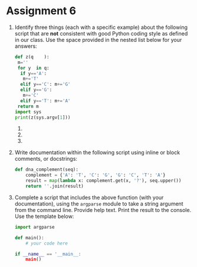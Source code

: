 # Assignment 6

1. Identify three things (each with a specific example) about the following script that are **not** consistent with good Python coding style as defined in our class.  Use the space provided in the nested list below for your answers:
   ```python
   def z(q    ):
    m=''
    for y  in q:
     if y=='A':
      m+='T'
     elif y=='C': m+='G'
     elif y=='G':
      m+='C'
     elif y=='T': m+='A'
    return m
   import sys
   print(z(sys.argv[1]))
   ```
   1. 
   2. 
   3. 

2. Write documentation within the following script using inline or block comments, or docstrings:
   ```python
   def dna_complement(seq):
       complement = {'A': 'T', 'C': 'G', 'G': 'C', 'T': 'A'}
       result = map(lambda x: complement.get(x, '?'), seq.upper())
       return ''.join(result)
   ```

3. Complete a script that includes the above function (with your documentation), using the `argparse` module to take a string argument from the command line.  Provide help text.  Print the result to the console.  Use the template below:
   ```python
   import argparse
   
   def main():
       # your code here
   
   if __name__ == '__main__:
       main()
   ```
